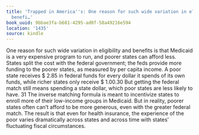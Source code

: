 ```yaml
---
title: 'Trapped in America''s: One reason for such wide variation in eligibility and
  benefi…'
book_uuid: 9bbae3fa-b681-4295-ad0f-58a49216e594
location: '1435'
source: kindle
---
```


One reason for such wide variation in eligibility and benefits is that Medicaid is a very expensive program to run, and poorer states can afford less. States split the cost with the federal government; the feds provide more funding to the poorer states, as measured by per capita income. A poor state receives $ 2.85 in federal funds for every dollar it spends of its own funds, while richer states only receive $ 1.00.30 But getting the federal match still means spending a state dollar, which poor states are less likely to have. 31 The inverse matching formula is meant to incentivize states to enroll more of their low-income groups in Medicaid. But in reality, poorer states often can’t afford to be more generous, even with the greater federal match. The result is that even for health insurance, the experience of the poor varies dramatically across states and across time with states’ fluctuating fiscal circumstances.